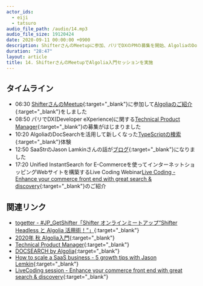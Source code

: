 ```yaml
---
actor_ids:
  - eiji
  - tatsuro
audio_file_path: /audio/14.mp3
audio_file_size: 19120424
date: 2020-09-11 00:00:00 +0900
description: ShifterさんのMeetupに参加、パリでDXのPMの募集を開始、AlgoliaのDocSearch、SaaStrのJasonさんのブログ、Unified InstantSearch for E-CommerceのLive Codingセミナーなどについて話しました
duration: "28:47"
layout: article
title: 14. ShifterさんのMeetupでAlgolia入門セッションを実施
---
```


## タイムライン

- 06:30 [ShifterさんのMeetup](https://eventregist.com/e/GofH42pykhvQ){:target="_blank"}に参加して[Algoliaのご紹介](https://speakerdeck.com/shinodogg/algolia-2020-autumn){:target="_blank"}をしました
- 08:50 パリでDX(Developer eXperience)に関する[Technical Product Manager](https://www.algolia.com/careers/?job=technical-product-manager-paris){:target="_blank"}の募集がはじまりました
- 10:20 AlgoliaのDocSearchを活用して新しくなった[TypeScriptの検索](http://typescriptlang.org/dt/search){:target="_blank"}体験
- 12:50 SaaStrのJason Lamkinさんの話が[ブログ](https://blog.algolia.com/5-saas-scale-growth-tips/){:target="_blank"}になりました
- 17:20 Unified InstantSearch for E-Commerceを使ってインターネットショッピングWebサイトを構築するLive Coding Webinar[Live Coding - Enhance your commerce front end with great search & discovery](https://resources.algolia.com/webinars/dev-virtual-event-livecoding-unified-instant-search-retail){:target="_blank"}のご紹介

## 関連リンク

- [togetter - #JP_GetShifter「Shifter オンラインミートアップ“Shifter Headless と Algolia 活用術！”」](https://togetter.com/li/1590010){:target="_blank"}
- [2020年 秋 Algolia入門](https://speakerdeck.com/shinodogg/algolia-2020-autumn){:target="_blank"}
- [Technical Product Manager](https://www.algolia.com/careers/?job=technical-product-manager-paris){:target="_blank"}
- [DOCSEARCH by Algolia](https://docsearch.algolia.com/){:target="_blank"}
- [How to scale a SaaS business - 5 growth tips with Jason Lemkin](https://blog.algolia.com/5-saas-scale-growth-tips/){:target="_blank"}
- [LiveCoding session - Enhance your commerce front end with great search & discovery](https://resources.algolia.com/webinars/dev-virtual-event-livecoding-unified-instant-search-retail){:target="_blank"}